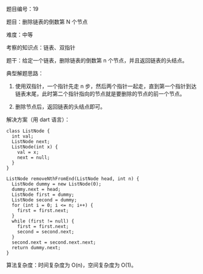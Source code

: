 题目编号：19

题目：删除链表的倒数第 N 个节点

难度：中等

考察的知识点：链表、双指针

题干：给定一个链表，删除链表的倒数第 n 个节点，并且返回链表的头结点。

典型解题思路：

1. 使用双指针，一个指针先走 n 步，然后两个指针一起走，直到第一个指针到达链表末尾，此时第二个指针指向的节点就是要删除的节点的前一个节点。

2. 删除节点后，返回链表的头结点即可。

解决方案（用 dart 语言）：

```
class ListNode {
  int val;
  ListNode next;
  ListNode(int x) {
    val = x;
    next = null;
  }
}

ListNode removeNthFromEnd(ListNode head, int n) {
  ListNode dummy = new ListNode(0);
  dummy.next = head;
  ListNode first = dummy;
  ListNode second = dummy;
  for (int i = 0; i <= n; i++) {
    first = first.next;
  }
  while (first != null) {
    first = first.next;
    second = second.next;
  }
  second.next = second.next.next;
  return dummy.next;
}
```

算法复杂度：时间复杂度为 O(n)，空间复杂度为 O(1)。